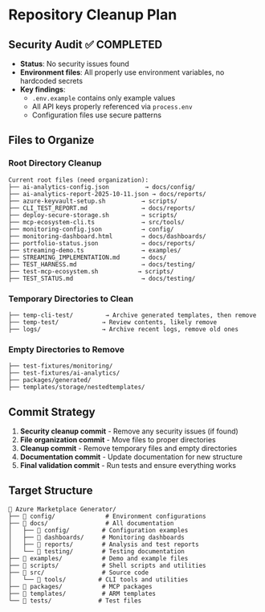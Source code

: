 # Repository Cleanup Plan

## Security Audit ✅ COMPLETED
- **Status**: No security issues found
- **Environment files**: All properly use environment variables, no hardcoded secrets
- **Key findings**:
  - `.env.example` contains only example values
  - All API keys properly referenced via `process.env`
  - Configuration files use secure patterns

## Files to Organize

### Root Directory Cleanup
```
Current root files (need organization):
├── ai-analytics-config.json          → docs/config/
├── ai-analytics-report-2025-10-11.json → docs/reports/
├── azure-keyvault-setup.sh          → scripts/
├── CLI_TEST_REPORT.md               → docs/reports/
├── deploy-secure-storage.sh         → scripts/
├── mcp-ecosystem-cli.ts             → src/tools/
├── monitoring-config.json           → config/
├── monitoring-dashboard.html        → docs/dashboards/
├── portfolio-status.json            → docs/reports/
├── streaming-demo.ts                → examples/
├── STREAMING_IMPLEMENTATION.md      → docs/
├── TEST_HARNESS.md                  → docs/testing/
├── test-mcp-ecosystem.sh           → scripts/
├── TEST_STATUS.md                   → docs/testing/
```

### Temporary Directories to Clean
```
├── temp-cli-test/         → Archive generated templates, then remove
├── temp-test/            → Review contents, likely remove
├── logs/                 → Archive recent logs, remove old ones
```

### Empty Directories to Remove
```
├── test-fixtures/monitoring/
├── test-fixtures/ai-analytics/
├── packages/generated/
├── templates/storage/nestedtemplates/
```

## Commit Strategy
1. **Security cleanup commit** - Remove any security issues (if found)
2. **File organization commit** - Move files to proper directories
3. **Cleanup commit** - Remove temporary files and empty directories
4. **Documentation commit** - Update documentation for new structure
5. **Final validation commit** - Run tests and ensure everything works

## Target Structure
```
🚀 Azure Marketplace Generator/
├── 📁 config/              # Environment configurations
├── 📁 docs/                # All documentation
│   ├── 📁 config/         # Configuration examples
│   ├── 📁 dashboards/     # Monitoring dashboards
│   ├── 📁 reports/        # Analysis and test reports
│   └── 📁 testing/        # Testing documentation
├── 📁 examples/           # Demo and example files
├── 📁 scripts/            # Shell scripts and utilities
├── 📁 src/                # Source code
│   └── 📁 tools/         # CLI tools and utilities
├── 📁 packages/           # MCP packages
├── 📁 templates/          # ARM templates
└── 📁 tests/             # Test files
```